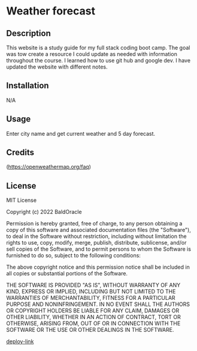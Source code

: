 # Weather forecast

## Description

This website is a study guide for my full stack coding boot camp. The goal was tow create a resource I could update as needed with information throughout the course. I learned how to use git hub and google dev. I have updated the website with different notes. 



## Installation

N/A

## Usage

Enter city name and get current weather and 5 day forecast. 

## Credits

(https://openweathermap.org/faq)


## License

MIT License

Copyright (c) 2022 BaldOracle

Permission is hereby granted, free of charge, to any person obtaining a copy
of this software and associated documentation files (the "Software"), to deal
in the Software without restriction, including without limitation the rights
to use, copy, modify, merge, publish, distribute, sublicense, and/or sell
copies of the Software, and to permit persons to whom the Software is
furnished to do so, subject to the following conditions:

The above copyright notice and this permission notice shall be included in all
copies or substantial portions of the Software.

THE SOFTWARE IS PROVIDED "AS IS", WITHOUT WARRANTY OF ANY KIND, EXPRESS OR
IMPLIED, INCLUDING BUT NOT LIMITED TO THE WARRANTIES OF MERCHANTABILITY,
FITNESS FOR A PARTICULAR PURPOSE AND NONINFRINGEMENT. IN NO EVENT SHALL THE
AUTHORS OR COPYRIGHT HOLDERS BE LIABLE FOR ANY CLAIM, DAMAGES OR OTHER
LIABILITY, WHETHER IN AN ACTION OF CONTRACT, TORT OR OTHERWISE, ARISING FROM,
OUT OF OR IN CONNECTION WITH THE SOFTWARE OR THE USE OR OTHER DEALINGS IN THE
SOFTWARE.


[deploy-link](https://baldoracle.github.io/Weather-forecast/)

